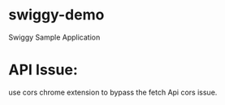 # swiggy-demo
Swiggy Sample Application

# API Issue: 
use cors chrome extension to bypass the fetch Api cors issue.   
